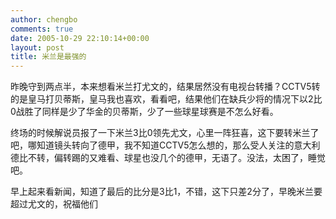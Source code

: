 ```yaml
---
author: chengbo
comments: true
date: 2005-10-29 22:10:14+00:00
layout: post
title: 米兰是最强的
---
```


昨晚守到两点半，本来想看米兰打尤文的，结果居然没有电视台转播？CCTV5转的是皇马打贝蒂斯，皇马我也喜欢，看看吧，结果他们在缺兵少将的情况下以2比0战胜了同样是少了华金的贝蒂斯，少了一些球星球赛是不怎么好看。

终场的时候解说员报了一下米兰3比0领先尤文，心里一阵狂喜，这下要转米兰了吧，哪知道镜头转向了德甲，我不知道CCTV5怎么想的，那么受人关注的意大利德比不转，偏转踢的又难看、球星也没几个的德甲，无语了。没法，太困了，睡觉吧。 

早上起来看新闻，知道了最后的比分是3比1，不错，这下只差2分了，早晚米兰要超过尤文的，祝福他们

